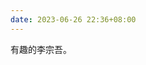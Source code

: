 ```yaml
---
date: 2023-06-26 22:36+08:00
---
```


有趣的李宗吾。

<readonlylink href="https://books.xieyuheng.com/李宗吾/厚黑学/book.json" />
<readonlylink href="https://books.xieyuheng.com/李宗吾/社会问题之商榷/book.json" />
